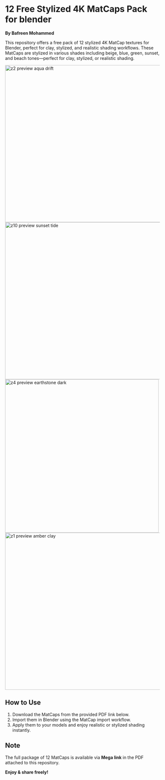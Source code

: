 # 12 Free Stylized 4K MatCaps Pack for blender

**By Bafreen Mohammed**

This repository offers a free pack of 12 stylized 4K MatCap textures for Blender, perfect for clay, stylized, and realistic shading workflows.
These MatCaps are stylized in various shades including beige, blue, green, sunset, and beach tones—perfect for clay, stylized, or realistic shading.

<img width="512" height="512" alt="z2 preview aqua drift" src="https://github.com/user-attachments/assets/f57d5e61-621b-4e6a-b28b-1c08033e1457" />

<img width="512" height="512" alt="z10 preview sunset tide" src="https://github.com/user-attachments/assets/a6c77b5a-04f1-4fd1-a3cf-dff639c88d36" />
<img width="500" height="500" alt="z4 preview earthstone dark" src="https://github.com/user-attachments/assets/9cc363ed-182a-4d7b-93b5-c88f459ae5ba" />

<img width="512" height="512" alt="z1 preview amber clay" src="https://github.com/user-attachments/assets/c63da942-1f8e-408b-9b12-1ad71bc6f918" />

## How to Use
1. Download the MatCaps from the provided PDF link below.
2. Import them in Blender using the MatCap import workflow.
3. Apply them to your models and enjoy realistic or stylized shading instantly.

## Note
The full package of 12 MatCaps is available via **Mega link** in the PDF attached to this repository.

**Enjoy & share freely!**










